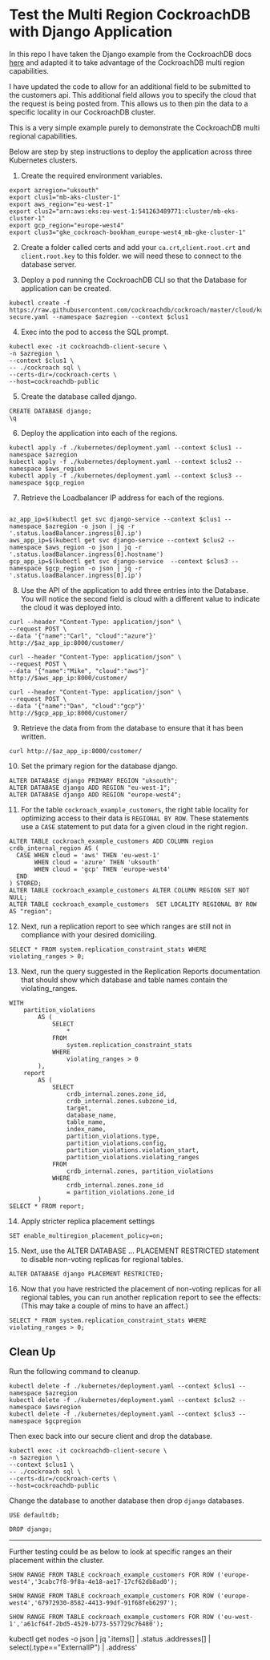 # Test the Multi Region CockroachDB with Django Application

In this repo I have taken the Django example from the CockroachDB docs [here](https://www.cockroachlabs.com/docs/stable/build-a-python-app-with-cockroachdb-django.html) and adapted it to take advantage of the CockroachDB multi region capabilities.

I have updated the code to allow for an additional field to be submitted to the customers api. This additional field allows you to specify the cloud that the request is being posted from. This allows us to then pin the data to a specific locality in our CockroachDB cluster.

This is a very simple example purely to demonstrate the CockroachDB multi regional capabilities.

Below are step by step instructions to deploy the application across three Kubernetes clusters.


1. Create the required environment variables.
```
export azregion="uksouth"
export clus1="mb-aks-cluster-1"
export aws_region="eu-west-1"
export clus2="arn:aws:eks:eu-west-1:541263489771:cluster/mb-eks-cluster-1"
export gcp_region="europe-west4"
export clus3="gke_cockroach-bookham_europe-west4_mb-gke-cluster-1"
```

2. Create a folder called certs and add your `ca.crt`,`client.root.crt` and `client.root.key` to this folder. we will need these to connect to the database server.


3. Deploy a pod running the CockroachDB CLI so that the Database for application can be created.
```
kubectl create -f https://raw.githubusercontent.com/cockroachdb/cockroach/master/cloud/kubernetes/multiregion/client-secure.yaml --namespace $azregion --context $clus1
```

4. Exec into the pod to access the SQL prompt.
```
kubectl exec -it cockroachdb-client-secure \
-n $azregion \
--context $clus1 \
-- ./cockroach sql \
--certs-dir=/cockroach-certs \
--host=cockroachdb-public
```

5. Create the database called django.
```
CREATE DATABASE django;
\q
```

6. Deploy the application into each of the regions.
```
kubectl apply -f ./kubernetes/deployment.yaml --context $clus1 --namespace $azregion
kubectl apply -f ./kubernetes/deployment.yaml --context $clus2 --namespace $aws_region
kubectl apply -f ./kubernetes/deployment.yaml --context $clus3 --namespace $gcp_region
```

7. Retrieve the Loadbalancer IP address for each of the regions.
```

az_app_ip=$(kubectl get svc django-service --context $clus1 --namespace $azregion -o json | jq -r '.status.loadBalancer.ingress[0].ip')
aws_app_ip=$(kubectl get svc django-service --context $clus2 --namespace $aws_region -o json | jq -r '.status.loadBalancer.ingress[0].hostname')
gcp_app_ip=$(kubectl get svc django-service  --context $clus3 --namespace $gcp_region -o json | jq -r '.status.loadBalancer.ingress[0].ip')
```

8. Use the API of the application to add three entries into the Database. You will notice the second field is cloud with a different value to indicate the cloud it was deployed into.
```
curl --header "Content-Type: application/json" \
--request POST \
--data '{"name":"Carl", "cloud":"azure"}' http://$az_app_ip:8000/customer/

curl --header "Content-Type: application/json" \
--request POST \
--data '{"name":"Mike", "cloud":"aws"}' http://$aws_app_ip:8000/customer/

curl --header "Content-Type: application/json" \
--request POST \
--data '{"name":"Dan", "cloud":"gcp"}' http://$gcp_app_ip:8000/customer/
```

9. Retrieve the data from from the database to ensure that it has been written.
```
curl http://$az_app_ip:8000/customer/
```

10. Set the primary region for the database django.
```
ALTER DATABASE django PRIMARY REGION "uksouth";
ALTER DATABASE django ADD REGION "eu-west-1";
ALTER DATABASE django ADD REGION "europe-west4";
```

11. For the table `cockroach_example_customers`, the right table locality for optimizing access to their data is `REGIONAL BY ROW`. These statements use a `CASE` statement to put data for a given cloud in the right region.
```
ALTER TABLE cockroach_example_customers ADD COLUMN region crdb_internal_region AS (
  CASE WHEN cloud = 'aws' THEN 'eu-west-1'
       WHEN cloud = 'azure' THEN 'uksouth'
       WHEN cloud = 'gcp' THEN 'europe-west4'
  END
) STORED;
ALTER TABLE cockroach_example_customers ALTER COLUMN REGION SET NOT NULL;
ALTER TABLE cockroach_example_customers  SET LOCALITY REGIONAL BY ROW AS "region";
```

12. Next, run a replication report to see which ranges are still not in compliance with your desired domiciling.
```
SELECT * FROM system.replication_constraint_stats WHERE violating_ranges > 0;
```

13. Next, run the query suggested in the Replication Reports documentation that should show which database and table names contain the violating_ranges.
```
WITH
    partition_violations
        AS (
            SELECT
                *
            FROM
                system.replication_constraint_stats
            WHERE
                violating_ranges > 0
        ),
    report
        AS (
            SELECT
                crdb_internal.zones.zone_id,
                crdb_internal.zones.subzone_id,
                target,
                database_name,
                table_name,
                index_name,
                partition_violations.type,
                partition_violations.config,
                partition_violations.violation_start,
                partition_violations.violating_ranges
            FROM
                crdb_internal.zones, partition_violations
            WHERE
                crdb_internal.zones.zone_id
                = partition_violations.zone_id
        )
SELECT * FROM report;
```

14. Apply stricter replica placement settings
```
SET enable_multiregion_placement_policy=on;
```

15. Next, use the ALTER DATABASE ... PLACEMENT RESTRICTED statement to disable non-voting replicas for regional tables.
```
ALTER DATABASE django PLACEMENT RESTRICTED;
```

16. Now that you have restricted the placement of non-voting replicas for all regional tables, you can run another replication report to see the effects:
(This may take a couple of mins to have an affect.)
```
SELECT * FROM system.replication_constraint_stats WHERE violating_ranges > 0;
```

## Clean Up

Run the following command to cleanup.
```
kubectl delete -f ./kubernetes/deployment.yaml --context $clus1 --namespace $azregion
kubectl delete -f ./kubernetes/deployment.yaml --context $clus2 --namespace $awsregion
kubectl delete -f ./kubernetes/deployment.yaml --context $clus3 --namespace $gcpregion
```
Then exec back into our secure client and drop the database.
```
kubectl exec -it cockroachdb-client-secure \
-n $azregion \
--context $clus1 \
-- ./cockroach sql \
--certs-dir=/cockroach-certs \
--host=cockroachdb-public
```
Change the database to another database then drop `django` databases.
```
USE defaultdb;

DROP django;
```

---

Further testing could be as below to look at specific ranges an their placement within the cluster.
```
SHOW RANGE FROM TABLE cockroach_example_customers FOR ROW ('europe-west4','3cabc7f8-9f8a-4e18-ae17-17cf62db8ad0');

SHOW RANGE FROM TABLE cockroach_example_customers FOR ROW ('europe-west4','67972930-8582-4413-99df-91f68feb6297');

SHOW RANGE FROM TABLE cockroach_example_customers FOR ROW ('eu-west-1','a61cf64f-2bd5-4529-b773-557729c76480');
```




kubectl get nodes -o json | jq '.items[] | .status .addresses[] | select(.type=="ExternalIP") | .address'